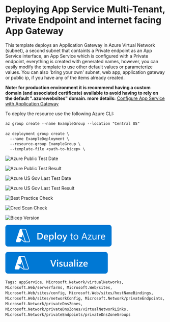 # Deploying App Service Multi-Tenant, Private Endpoint and internet facing App Gateway

This template deploys an Application Gateway in Azure Virtual Network (subnet), a second subnet that containts a Private endpoint as an App Service interface, an App Service which is configured with a Private endpoint, everything is created with generated names, however, you can easily modify the template to use other default values or parameterize values. You can also 'bring your own' subnet, web app, application gateway or public ip, if you have any of the items already created.



**Note: for production environment it is recommend having a custom domain (and associated certificate) available to avoid having to rely on the default ".azurewebsites" domain.  more details:** [Configure App Service with Application Gateway](https://learn.microsoft.com/en-us/azure/application-gateway/configure-web-app?tabs=customdomain,azure-portal)


To deploy the resource use the following Azure CLI:

```
az group create --name ExampleGroup --location "Central US"

az deployment group create \
  --name ExampleDeployment \
  --resource-group ExampleGroup \
  --template-file <path-to-bicep> \
```


![Azure Public Test Date](https://azurequickstartsservice.blob.core.windows.net/badges/quickstarts/microsoft.web/webapp-windows-with-privateendpoint-applicationgateway/PublicLastTestDate.svg)

![Azure Public Test Result](https://azurequickstartsservice.blob.core.windows.net/badges/quickstarts/microsoft.web/webapp-windows-with-privateendpoint-applicationgateway/PublicDeployment.svg)

![Azure US Gov Last Test Date](https://azurequickstartsservice.blob.core.windows.net/badges/quickstarts/microsoft.web/webapp-windows-with-privateendpoint-applicationgateway/FairfaxLastTestDate.svg)

![Azure US Gov Last Test Result](https://azurequickstartsservice.blob.core.windows.net/badges/quickstarts/microsoft.web/webapp-windows-with-privateendpoint-applicationgateway/FairfaxDeployment.svg)

![Best Practice Check](https://azurequickstartsservice.blob.core.windows.net/badges/quickstarts/microsoft.web/webapp-windows-with-privateendpoint-applicationgateway/BestPracticeResult.svg)

![Cred Scan Check]( https://azurequickstartsservice.blob.core.windows.net/badges/quickstarts/microsoft.web/webapp-windows-with-privateendpoint-applicationgateway/CredScanResult.svg)

![Bicep Version](https://azurequickstartsservice.blob.core.windows.net/badges/quickstarts/microsoft.web/webapp-windows-with-privateendpoint-applicationgateway/BicepVersion.svg)

[![Deploy To Azure](https://raw.githubusercontent.com/Azure/azure-quickstart-templates/master/1-CONTRIBUTION-GUIDE/images/deploytoazure.svg?sanitize=true)](https://portal.azure.com/#create/Microsoft.Template/uri/https%3A%2F%2Fraw.githubusercontent.com%2FAzure%2Fazure-quickstart-templates%2Fmaster%2Fquickstarts%2Fmicrosoft.web%2Fwebapp-windows-with-privateendpoint-applicationgateway%2Fazuredeploy.json)

[![Visualize](https://raw.githubusercontent.com/Azure/azure-quickstart-templates/master/1-CONTRIBUTION-GUIDE/images/visualizebutton.svg?sanitize=true)](http://armviz.io/#/?load=https%3A%2F%2Fraw.githubusercontent.com%2FAzure%2Fazure-quickstart-templates%2Fmaster%2Fquickstarts%2Fmicrosoft.web%2Fwebapp-windows-with-privateendpoint-applicationgateway%2Fazuredeploy.json)



`Tags: appService, Microsoft.Network/virtualNetworks, Microsoft.Web/serverfarms, Microsoft.Web/sites, Microsoft.Web/sites/config, Microsoft.Web/sites/hostNameBindings, Microsoft.Web/sites/networkConfig, Microsoft.Network/privateEndpoints, Microsoft.Network/privateDnsZones, Microsoft.Network/privateDnsZones/virtualNetworkLinks, Microsoft.Network/privateEndpoints/privateDnsZoneGroups`